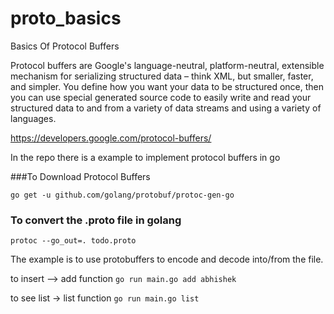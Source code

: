 # proto_basics

Basics Of Protocol Buffers

Protocol buffers are Google's language-neutral, platform-neutral, extensible mechanism for serializing structured data – think XML, but smaller, faster, and simpler. You define how you want your data to be structured once, then you can use special generated source code to easily write and read your structured data to and from a variety of data streams and using a variety of languages.

https://developers.google.com/protocol-buffers/


In the repo there is a example to implement protocol buffers in go

###To Download Protocol Buffers

`
go get -u github.com/golang/protobuf/protoc-gen-go
`

### To convert the .proto file in golang

`
  protoc --go_out=. todo.proto
`

The example is to use protobuffers to encode and decode into/from the file.

to insert --> add function
`
go run main.go add abhishek
`

to see list -> list function
`
go run main.go list
`
